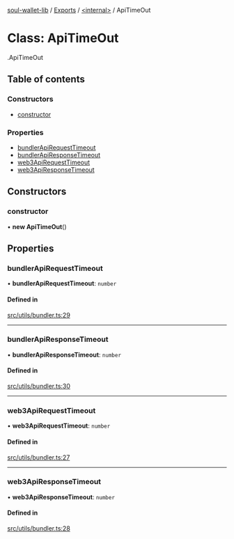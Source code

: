 [soul-wallet-lib](../README.md) / [Exports](../modules.md) / [<internal\>](../modules/internal_.md) / ApiTimeOut

# Class: ApiTimeOut

[<internal>](../modules/internal_.md).ApiTimeOut

## Table of contents

### Constructors

- [constructor](internal_.ApiTimeOut.md#constructor)

### Properties

- [bundlerApiRequestTimeout](internal_.ApiTimeOut.md#bundlerapirequesttimeout)
- [bundlerApiResponseTimeout](internal_.ApiTimeOut.md#bundlerapiresponsetimeout)
- [web3ApiRequestTimeout](internal_.ApiTimeOut.md#web3apirequesttimeout)
- [web3ApiResponseTimeout](internal_.ApiTimeOut.md#web3apiresponsetimeout)

## Constructors

### constructor

• **new ApiTimeOut**()

## Properties

### bundlerApiRequestTimeout

• **bundlerApiRequestTimeout**: `number`

#### Defined in

[src/utils/bundler.ts:29](https://github.com/proofofsoulprotocol/soulwalletlib/blob/93d2029/src/utils/bundler.ts#L29)

___

### bundlerApiResponseTimeout

• **bundlerApiResponseTimeout**: `number`

#### Defined in

[src/utils/bundler.ts:30](https://github.com/proofofsoulprotocol/soulwalletlib/blob/93d2029/src/utils/bundler.ts#L30)

___

### web3ApiRequestTimeout

• **web3ApiRequestTimeout**: `number`

#### Defined in

[src/utils/bundler.ts:27](https://github.com/proofofsoulprotocol/soulwalletlib/blob/93d2029/src/utils/bundler.ts#L27)

___

### web3ApiResponseTimeout

• **web3ApiResponseTimeout**: `number`

#### Defined in

[src/utils/bundler.ts:28](https://github.com/proofofsoulprotocol/soulwalletlib/blob/93d2029/src/utils/bundler.ts#L28)
